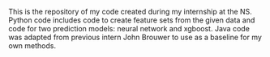 This is the repository of my code created during my internship at the NS.
Python code includes code to create feature sets from the given data and code for two prediction models: neural network and xgboost.
Java code was adapted from previous intern John Brouwer to use as a baseline for my own methods.


